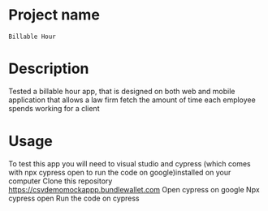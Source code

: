 # Project name 
	Billable Hour
# Description
Tested  a billable hour app, that is  designed on both web and mobile application that allows a law firm fetch the amount of time each employee spends working for a client
# Usage
To test this app  you will need to visual studio and cypress (which comes with npx cypress open to run the code on google)installed on your computer
Clone this repository  https://csvdemomockappp.bundlewallet.com
Open cypress on google
Npx cypress open
Run the code on cypress

